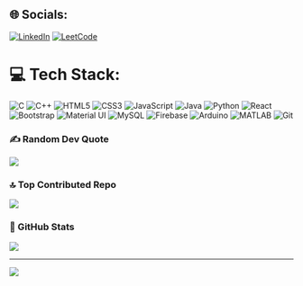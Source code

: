 ## 🌐 Socials:
[![LinkedIn](https://img.shields.io/badge/LinkedIn-%230077B5.svg?logo=linkedin&logoColor=white)](https://www.linkedin.com/in/sudharsan-saravanan-456544299/)
[![LeetCode](https://img.shields.io/badge/LeetCode-%23FFA116.svg?logo=leetcode&logoColor=white)](https://leetcode.com/profile/sudharsansaravanan2623)

# 💻 Tech Stack:
![C](https://img.shields.io/badge/c-%2300599C.svg?style=flat&logo=c&logoColor=white)
![C++](https://img.shields.io/badge/c++-%2300599C.svg?style=flat&logo=c%2B%2B&logoColor=white)
![HTML5](https://img.shields.io/badge/html5-%23E34F26.svg?style=flat&logo=html5&logoColor=white)
![CSS3](https://img.shields.io/badge/css3-%231572B6.svg?style=flat&logo=css3&logoColor=white)
![JavaScript](https://img.shields.io/badge/javascript-%23323330.svg?style=flat&logo=javascript&logoColor=%23F7DF1E)
![Java](https://img.shields.io/badge/java-%23ED8B00.svg?style=flat&logo=java&logoColor=white)
![Python](https://img.shields.io/badge/python-3670A0?style=flat&logo=python&logoColor=ffdd54)
![React](https://img.shields.io/badge/react-%2320232a.svg?style=flat&logo=react&logoColor=%2361DAFB)
![Bootstrap](https://img.shields.io/badge/bootstrap-%23563D7C.svg?style=flat&logo=bootstrap&logoColor=white)
![Material UI](https://img.shields.io/badge/Material%20UI-%230081CB.svg?style=flat&logo=material-ui&logoColor=white)
![MySQL](https://img.shields.io/badge/mysql-%2300f.svg?style=flat&logo=mysql&logoColor=white)
![Firebase](https://img.shields.io/badge/firebase-%23039BE5.svg?style=flat&logo=firebase&logoColor=white)
![Arduino](https://img.shields.io/badge/arduino-%2300979D.svg?style=flat&logo=arduino&logoColor=white)
![MATLAB](https://img.shields.io/badge/MATLAB-%230076A8.svg?style=flat&logo=mathworks&logoColor=white)
![Git](https://img.shields.io/badge/git-%23F05033.svg?style=flat&logo=git&logoColor=white)

### ✍️ Random Dev Quote
![](https://quotes-github-readme.vercel.app/api?type=horizontal&theme=radical)

### 🔝 Top Contributed Repo
![](https://github-contributor-stats.vercel.app/api?username=SudharsanSaravanan&limit=5&theme=dark&combine_all_yearly_contributions=true)

### 🌟 GitHub Stats
![](https://github-readme-stats.vercel.app/api?username=SudharsanSaravanan&theme=dark&hide_border=false&include_all_commits=false&count_private=false)

---
[![](https://visitcount.itsvg.in/api?id=SudharsanSaravanan&icon=0&color=0)](https://visitcount.itsvg.in)

<!-- Proudly created with GPRM ( https://gprm.itsvg.in ) -->
